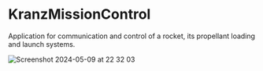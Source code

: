 # KranzMissionControl
Application for communication and control of a rocket, its propellant loading and launch systems.


![Screenshot 2024-05-09 at 22 32 03](https://github.com/user-attachments/assets/720534c3-7dd1-47bc-853f-39971ddb03c0)
